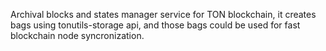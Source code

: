 Archival blocks and states manager service for TON blockchain, it creates bags using tonutils-storage api, and those bags could be used for fast blockchain node syncronization. 
